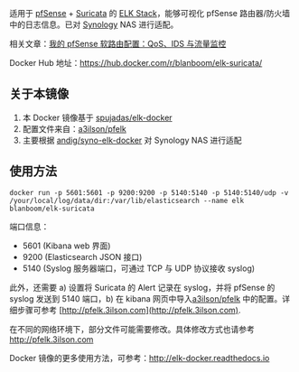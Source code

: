 适用于 [pfSense](https://www.pfsense.org) + [Suricata](https://suricata-ids.org) 的 [ELK Stack](https://www.elastic.co/elk-stack)，能够可视化 pfSense 路由器/防火墙中的日志信息。已对 [Synology](https://www.synology.com/zh-cn) NAS 进行适配。

相关文章：[我的 pfSense 软路由配置：QoS、IDS 与流量监控](https://blanboom.org/2018/pfsense-setup/)

Docker Hub 地址：https://hub.docker.com/r/blanboom/elk-suricata/

## 关于本镜像

1. 本 Docker 镜像基于 [spujadas/elk-docker](https://github.com/spujadas/elk-docker)
2. 配置文件来自：[a3ilson/pfelk](https://github.com/a3ilson/pfelk/)
3. 主要根据 [andig/syno-elk-docker](https://github.com/andig/syno-elk-docker) 对 Synology NAS 进行适配

## 使用方法

```
docker run -p 5601:5601 -p 9200:9200 -p 5140:5140 -p 5140:5140/udp -v /your/local/log/data/dir:/var/lib/elasticsearch --name elk blanboom/elk-suricata
```

端口信息：

- 5601 (Kibana web 界面)
- 9200 (Elasticsearch JSON 接口)
- 5140 (Syslog 服务器端口，可通过 TCP 与 UDP 协议接收 syslog)

此外，还需要 a) 设置将 Suricata 的 Alert 记录在 syslog，并将 pfSense 的 syslog 发送到 5140 端口，b) 在 kibana 网页中导入[a3ilson/pfelk](https://github.com/a3ilson/pfelk/) 中的配置。详细步骤可参考 [http://pfelk.3ilson.com](http://pfelk.3ilson.com).


在不同的网络环境下，部分文件可能需要修改。具体修改方式也请参考 http://pfelk.3ilson.com

Docker 镜像的更多使用方法，可参考：http://elk-docker.readthedocs.io
